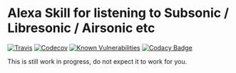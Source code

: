 # Alexa Skill for listening to Subsonic / Libresonic / Airsonic etc

[![Travis](https://travis-ci.org/easimon/alexasonic.svg?branch=master)](https://travis-ci.org/easimon/alexasonic/)
[![Codecov](https://codecov.io/gh/easimon/alexasonic/branch/master/graph/badge.svg)](https://codecov.io/gh/easimon/alexasonic)
[![Known Vulnerabilities](https://snyk.io/test/github/easimon/alexasonic/badge.svg)](https://snyk.io/test/github/easimon/alexasonic)
[![Codacy Badge](https://api.codacy.com/project/badge/Grade/593f80c3ff24400ab0f411b7fc59e797)](https://www.codacy.com/app/easimon/alexasonic?utm_source=github.com&amp;utm_medium=referral&amp;utm_content=easimon/alexasonic&amp;utm_campaign=Badge_Grade)


This is still work in progress, do not expect it to work for you.
